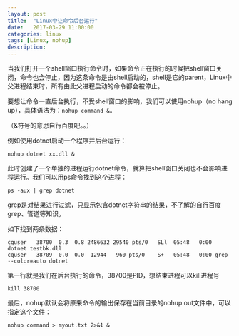 ```yaml
---
layout: post
title:  "Linux中让命令后台运行"
date:   2017-03-29 11:00:00
categories: linux
tags: [Linux, nohup]
description: 
---
```


<!--more-->

当我们打开一个shell窗口执行命令时，如果命令正在执行的时候把shell窗口关闭，命令也会停止，因为这条命令是由shell启动的，shell是它的parent，Linux中父进程结束时，所有由此父进程启动的命令都会被停止。

要想让命令一直后台执行，不受shell窗口的影响，我们可以使用nohup（no hang up），具体语法为：```nohup command &```。

（&符号的意思自行百度吧。。）

例如使用dotnet启动一个程序并后台运行：

```shell
nohup dotnet xx.dll &
```

此时创建了一个单独的进程运行dotnet命令，就算把shell窗口关闭也不会影响进程运行。我们可以用ps命令找到这个进程：

```shell
ps -aux | grep dotnet
```

grep是对结果进行过滤，只显示包含dotnet字符串的结果，不了解的自行百度grep、管道等知识。

如下找到两条数据：

```
cquser   38700  0.3  0.8 2486632 29540 pts/0   SLl  05:48   0:00 dotnet testbk.dll
cquser   38709  0.0  0.0  12944   960 pts/0    S+   05:48   0:00 grep --color=auto dotnet
```

第一行就是我们在后台执行的命令，38700是PID，想结束进程可以kill进程号

```shell
kill 38700
```

最后，nohup默认会将原来命令的输出保存在当前目录的nohup.out文件中，可以指定这个文件：

```shell
nohup command > myout.txt 2>&1 &
```